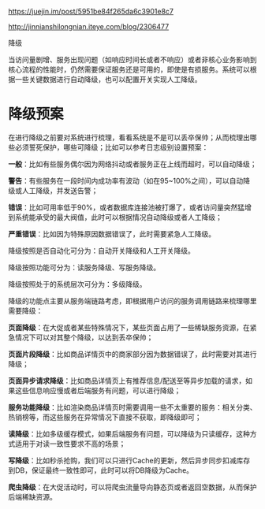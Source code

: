 https://juejin.im/post/5951be84f265da6c3901e8c7

http://jinnianshilongnian.iteye.com/blog/2306477

降级

当访问量剧增、服务出现问题（如响应时间长或者不响应）或者非核心业务影响到核心流程的性能时，仍然需要保证服务还是可用的，即使是有损服务。系统可以根据一些关键数据进行自动降级，也可以配置开关实现人工降级。

# 降级预案

在进行降级之前要对系统进行梳理，看看系统是不是可以丢卒保帅；从而梳理出哪些必须誓死保护，哪些可降级；比如可以参考日志级别设置预案：

**一般**：比如有些服务偶尔因为网络抖动或者服务正在上线而超时，可以自动降级；

**警告**：有些服务在一段时间内成功率有波动（如在95~100%之间），可以自动降级或人工降级，并发送告警；

**错误**：比如可用率低于90%，或者数据库连接池被打爆了，或者访问量突然猛增到系统能承受的最大阀值，此时可以根据情况自动降级或者人工降级；

**严重错误**：比如因为特殊原因数据错误了，此时需要紧急人工降级。

降级按照是否自动化可分为：自动开关降级和人工开关降级。

降级按照功能可分为：读服务降级、写服务降级。

降级按照处于的系统层次可分为：多级降级。

 

降级的功能点主要从服务端链路考虑，即根据用户访问的服务调用链路来梳理哪里需要降级：

**页面降级**：在大促或者某些特殊情况下，某些页面占用了一些稀缺服务资源，在紧急情况下可以对其整个降级，以达到丢卒保帅；

**页面片段降级**：比如商品详情页中的商家部分因为数据错误了，此时需要对其进行降级；

**页面异步请求降级**：比如商品详情页上有推荐信息/配送至等异步加载的请求，如果这些信息响应慢或者后端服务有问题，可以进行降级；

**服务功能降级**：比如渲染商品详情页时需要调用一些不太重要的服务：相关分类、热销榜等，而这些服务在异常情况下直接不获取，即降级即可；

**读降级**：比如多级缓存模式，如果后端服务有问题，可以降级为只读缓存，这种方式适用于对读一致性要求不高的场景；

**写降级**：比如秒杀抢购，我们可以只进行Cache的更新，然后异步同步扣减库存到DB，保证最终一致性即可，此时可以将DB降级为Cache。

**爬虫降级**：在大促活动时，可以将爬虫流量导向静态页或者返回空数据，从而保护后端稀缺资源。

 